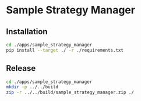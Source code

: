 # Sample Strategy Manager

## Installation

```sh
cd ./apps/sample_strategy_manager
pip install --target ./ -r ./requirements.txt
```

## Release

```sh
cd ./apps/sample_strategy_manager
mkdir -p ../../build
zip -r ../../build/sample_strategy_manager.zip ./
```
